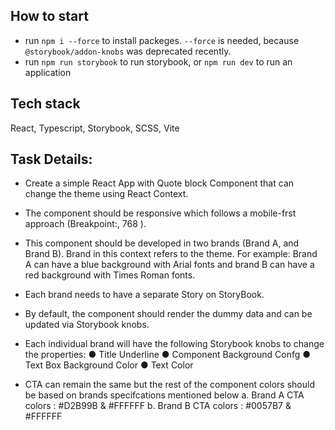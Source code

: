 ## How to start

- run `npm i --force` to install packeges. `--force` is needed, because `@storybook/addon-knobs` was deprecated recently.
- run `npm run storybook` to run storybook, or `npm run dev` to run an application

## Tech stack

React, Typescript, Storybook, SCSS, Vite

## Task Details:

- Create a simple React App with Quote block Component that can change the theme using React Context.
- The component should be responsive which follows a mobile-frst approach (Breakpoint:, 768 ).
- This component should be developed in two brands (Brand A, and Brand B). Brand in this context refers to the theme. For example: Brand A can have a blue background with Arial fonts and brand B can have a red background with Times Roman fonts.

- Each brand needs to have a separate Story on StoryBook.
- By default, the component should render the dummy data and can be updated via Storybook knobs.
- Each individual brand will have the following Storybook knobs to change the properties:
  ● Title Underline
  ● Component Background Confg
  ● Text Box Background Color
  ● Text Color
- CTA can remain the same but the rest of the component colors should be based on brands specifcations mentioned below
  a. Brand A CTA colors : #D2B99B & #FFFFFF
  b. Brand B CTA colors : #0057B7 & #FFFFFF
